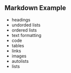 ## Markdown Example

- headings
- undorded lists
- ordered lists
- text formatting
- code
- tables
- links
- images
- autolists
- lists
